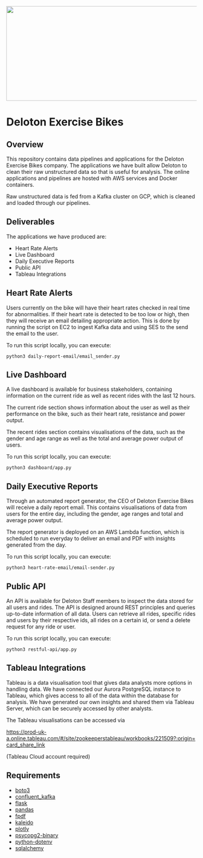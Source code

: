 <p align="center">
  <img src="https://user-images.githubusercontent.com/80271709/195068761-ceba3b0f-fa3a-43b1-aa63-3a775fbe1ed6.png" width="700" height="250" />
</p>

# Deloton Exercise Bikes

## Overview

This repository contains data pipelines and applications for the Deloton Exercise Bikes company. The applications we have built allow Deloton to clean their raw unstructured data so that is useful for analysis.
The online applications and pipelines are hosted with AWS services and Docker containers.

Raw unstructured data is fed from a Kafka cluster on GCP, which is cleaned and loaded through our pipelines.

## Deliverables

The applications we have produced are:

- Heart Rate Alerts
- Live Dashboard
- Daily Executive Reports
- Public API
- Tableau Integrations

## Heart Rate Alerts

Users currently on the bike will have their heart rates checked in real time for abnormalities. If their heart rate is detected to be too low or high, then they will receive an email detailing appropriate action. This is done by running the script on EC2 to ingest Kafka data and using SES to the send the email to the user.

To run this script locally, you can execute: 
```
python3 daily-report-email/email_sender.py
```

## Live Dashboard

A live dashboard is available for business stakeholders, containing information on the current ride as well as recent rides with the last 12 hours.

The current ride section shows information about the user as well as their performance on the bike, such as their heart rate, resistance and power output.

The recent rides section contains visualisations of the data, such as the gender and age range as well as the total and average power output of users.

To run this script locally, you can execute: 
```
python3 dashboard/app.py
```

## Daily Executive Reports

Through an automated report generator, the CEO of Deloton Exercise Bikes will receive a daily report email. This contains visualisations of data from users for the entire day, including the gender, age ranges and total and average power output.

The report generator is deployed on an AWS Lambda function, which is scheduled to run everyday to deliver an email and PDF with insights generated from the day.

To run this script locally, you can execute: 

```
python3 heart-rate-email/email-sender.py
```


## Public API

An API is available for Deloton Staff members to inspect the data stored for all users and rides. The API is designed around REST principles and queries up-to-date information of all data. Users can retrieve all rides, specific rides and users by their respective ids, all rides on a certain id, or send a delete request for any ride or user.

To run this script locally, you can execute: 

```
python3 restful-api/app.py
```

## Tableau Integrations

Tableau is a data visualisation tool that gives data analysts more options in handling data. We have connected our Aurora PostgreSQL instance to Tableau, which gives access to all of the data within the database for analysis. We have generated our own insights and shared them via Tableau Server, which can be securely accessed by other analysts.

The Tableau visualisations can be accessed via

https://prod-uk-a.online.tableau.com/#/site/zookeeperstableau/workbooks/221509?:origin=card_share_link

(Tableau Cloud account required)

## Requirements

- [boto3](https://pypi.org/project/boto3/)
- [confluent_kafka](https://docs.confluent.io/platform/current/clients/confluent-kafka-python/html/index.html)
- [flask](https://flask.palletsprojects.com/en/2.2.x/)
- [pandas](https://pypi.org/project/pandas/)
- [fpdf](https://pyfpdf.readthedocs.io/en/latest/)
- [kaleido](https://pypi.org/project/kaleido/)
- [plotly](https://pypi.org/project/plotly/)
- [psycopg2-binary](https://pypi.org/project/psycopg2-binary/)
- [python-dotenv](https://pypi.org/project/python-dotenv/)
- [sqlalchemy](https://pypi.org/project/SQLAlchemy/)
